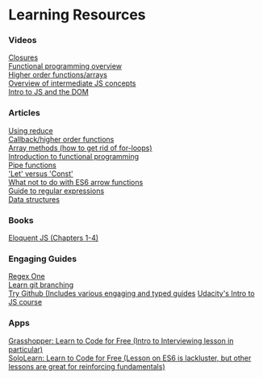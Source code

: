 # Learning Resources 
<h3>Videos</h3>
  <a href="https://bit.ly/2LfAvYM">Closures</a><br>
  <a href="https://bit.ly/1IzcK7R">Functional programming overview</a><br>
  <a href="https://bit.ly/2L9yzD4">Higher order functions/arrays</a><br>
  <a href="https://bit.ly/2XqIvi1">Overview of intermediate JS concepts</a><br>
  <a href="https://bit.ly/2J0gnf9">Intro to JS and the DOM</a><br>
<h3>Articles</h3>
  <a href="https://bit.ly/2X15NM4">Using reduce</a><br>
  <a href="https://bit.ly/1g8CNBy">Callback/higher order functions</a><br>
  <a href="https://bit.ly/31LyI5L">Array methods (how to get rid of for-loops)</a><br>
  <a href="https://bit.ly/2hDmuEs">Introduction to functional programming</a><br>
  <a href="https://bit.ly/2XpLqaV">Pipe functions</a><br>
  <a href="https://bit.ly/2kuikmK">'Let' versus 'Const'</a><br>
  <a href="https://bit.ly/2IVMrhC">What not to do with ES6 arrow functions</a><br>
  <a href="https://medium.com/tech-tajawal/regular-expressions-the-last-guide-6800283ac034">Guide to regular expressions</a><br>
  <a href="https://bit.ly/2Labmkm">Data structures</a><br>
<h3>Books</h3>
  <a href="https://eloquentjavascript.net/">Eloquent JS (Chapters 1-4)</a><br>
<h3>Engaging Guides</h3>
  <a href="https://regexone.com/">Regex One</a><br>
  <a href="https://learngitbranching.js.org/">Learn git branching</a><br>
  <a href="https://try.github.io/">Try Github (Includes various engaging and typed guides</a>
  <a href="https://classroom.udacity.com/courses/ud803">Udacity's Intro to JS course</a>
<h3>Apps</h3>
  <a href="https://play.google.com/store/apps/details?id=com.area120.grasshopper">Grasshopper: Learn to Code for Free (Intro to Interviewing lesson in particular)</a><br>
  <a href="https://play.google.com/store/apps/details?id=com.sololearn">SoloLearn: Learn to Code for Free (Lesson on ES6 is lackluster, but other lessons are great for reinforcing fundamentals)</a>

